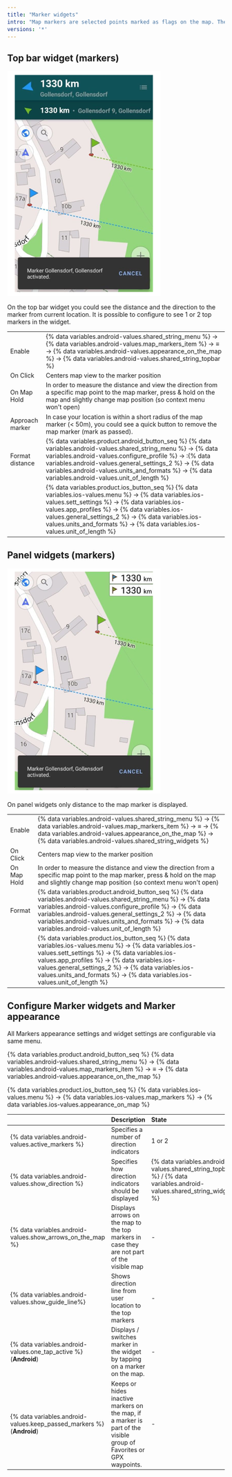```yaml
---
title: "Marker widgets"
intro: "Map markers are selected points marked as flags on the map. The additional information about them could be displayed as widgets on the map screen."
versions: '*'
---
```



## Top bar widget (markers)  

![Map markers on the Top bar widget](/assets/images/widgets/map_markers_top_bar_widget.png)

On the top bar widget you could see the distance and the direction to the marker from current location. It is possible to configure to see 1 or 2 top markers in the widget.

| | |
|------------|------------|
| Enable | {% data variables.android-values.shared_string_menu %} → {% data variables.android-values.map_markers_item %} → ≡ → {% data variables.android-values.appearance_on_the_map %} → {% data variables.android-values.shared_string_topbar %} |
| On Click | Centers map view to the marker position |
| On Map Hold | In order to measure the distance and view the direction from a specific map point to the map marker, press & hold on the map and slightly change map position (so context menu won't open) |
| Approach marker | In case your location is within a short radius of the map marker (< 50m), you could see a quick button to remove the map marker (mark as passed).  |
| Format distance | {% data variables.product.android_button_seq %} {% data variables.android-values.shared_string_menu %} → {% data variables.android-values.configure_profile %} → :{% data variables.android-values.general_settings_2 %} → {% data variables.android-values.units_and_formats %} → {% data variables.android-values.unit_of_length %} |
|        | {% data variables.product.ios_button_seq %} {% data variables.ios-values.menu %} → {% data variables.ios-values.sett_settings %} → {% data variables.ios-values.app_profiles %} → {% data variables.ios-values.general_settings_2 %} → {% data variables.ios-values.units_and_formats %} → {% data variables.ios-values.unit_of_length %}  |

## Panel widgets (markers)  

![Panel widgets](/assets/images/widgets/map_markers_widget.png)

On panel widgets only distance to the map marker is displayed.

| | |
|------------|------------|
| Enable | {% data variables.android-values.shared_string_menu %} → {% data variables.android-values.map_markers_item %} → ≡ → {% data variables.android-values.appearance_on_the_map %} → {% data variables.android-values.shared_string_widgets %} |
| On Click | Centers map view to the marker position |
| On Map Hold | In order to measure the distance and view the direction from a specific map point to the map marker, press & hold on the map and slightly change map position (so context menu won't open) |
| Format | {% data variables.product.android_button_seq %} {% data variables.android-values.shared_string_menu %} → {% data variables.android-values.configure_profile %} → {% data variables.android-values.general_settings_2 %} → {% data variables.android-values.units_and_formats %} → {% data variables.android-values.unit_of_length %}  |
|        | {% data variables.product.ios_button_seq %} {% data variables.ios-values.menu %} → {% data variables.ios-values.sett_settings %} → {% data variables.ios-values.app_profiles %} → {% data variables.ios-values.general_settings_2 %} → {% data variables.ios-values.units_and_formats %} → {% data variables.ios-values.unit_of_length %}  |

## Configure Marker widgets and Marker appearance

All Markers appearance settings and widget settings are configurable via same menu.

{% data variables.product.android_button_seq %} {% data variables.android-values.shared_string_menu %} → {% data variables.android-values.map_markers_item %} → ≡ → {% data variables.android-values.appearance_on_the_map %}

{% data variables.product.ios_button_seq %} {% data variables.ios-values.menu %} → {% data variables.ios-values.map_markers %} → {% data variables.ios-values.appearance_on_map %}

|    | Description    | State | 
| :------------- | :------------- | :------------- |
| {% data variables.android-values.active_markers %} | Specifies a number of direction indicators| 1 or 2 | 
|  {% data variables.android-values.show_direction %} | Specifies how direction indicators should be displayed | {% data variables.android-values.shared_string_topbar %} / {% data variables.android-values.shared_string_widgets %} | 
|  {% data variables.android-values.show_arrows_on_the_map %} |  Displays arrows on the map to the top markers in case they are not part of the visible map | - |
|  {% data variables.android-values.show_guide_line%} | Shows direction line from user location to the top markers  | - |
| {% data variables.android-values.one_tap_active %}  (**Android**) |  Displays / switches marker in the widget by tapping on a marker on the map. |  - | 
| {% data variables.android-values.keep_passed_markers %}  (**Android**) | Keeps or hides inactive markers on the map, if a marker is part of the visible group of Favorites or GPX waypoints. | -  |
